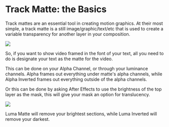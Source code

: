 # Track Matte: the Basics

Track mattes are an essential tool in creating motion graphics. At their most simple, a track matte is a still image/graphic/text/etc that is used to create a variable transparency for another layer in your composition.

![](https://static.schoolofmotion.com/e8ed68d5-b909-4a5a-a4e0-c2a35c6cfd7f/Set_Track_Matte.gif)

So, if you want to show video framed in the font of your text, all you need to do is designate your text as the matte for the video.

This can be done on your Alpha Channel, or through your luminance channels. Alpha frames out everything under matte's alpha channels, while Alpha Inverted frames out everything outside of the alpha channels.

Or this can be done by asking After Effects to use the brightness of the top layer as the mask, this will give your mask an option for translucency.

![](https://static.schoolofmotion.com/a6fbfad0-1989-4d18-ba13-b59029e7b50a/track-mattes-luminance.gif)

 Luma Matte will remove your brightest sections, while Luma Inverted will remove your darkest.
